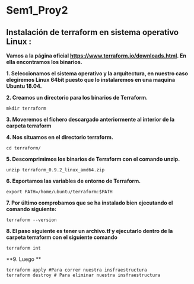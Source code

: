 # Sem1_Proy2

## Instalación  de terraform en sistema operativo Linux :

**Vamos a la página oficial https://www.terraform.io/downloads.html. En ella encontramos los binarios.**


**1. Seleccionamos el sistema operativo y la arquitectura, en nuestro caso elegiremos Linux 64­bit puesto que lo instalaremos en una maquina Ubuntu 18.04.**

**2. Creamos un directorio para los binarios de Terraform.**
```
mkdir terraform
```

**3. Moveremos el fichero descargado anteriormente al interior de la carpeta terraform**

**4. Nos situamos en el directorio terraform.**
```
cd terraform/
```
**5. Descomprimimos los binarios de Terraform con el comando unzip.**
```
unzip terraform_0.9.2_linux_amd64.zip
```
**6. Exportamos las variables de entorno de Terraform.**

```
export PATH=/home/ubuntu/terraform:$PATH
```

**7. Por último comprobamos que se ha instalado bien ejecutando el comando siguiente:**

```
terraform --version
```
**8. El paso siguiente es tener un archivo.tf y ejecutarlo dentro de la carpeta terraform con el siguiente comando**
```
terraform int
```
**9. Luego **

```
terraform apply #Para correr nuestra insfraestructura
terraform destroy # Para eliminar nuestra insfraestructura
```
